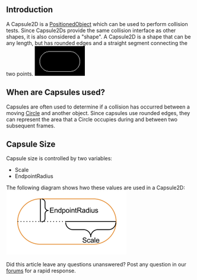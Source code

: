 ## Introduction

A Capsule2D is a [PositionedObject](/frb/docs/index.php?title=FlatRedBall.PositionedObject "FlatRedBall.PositionedObject") which can be used to perform collision tests. Since Capsule2Ds provide the same collision interface as other shapes, it is also considered a "shape". A Capsule2D is a shape that can be any length, but has rounded edges and a straight segment connecting the two points. ![CapsulePic.png](/media/migrated_media-CapsulePic.png)

## When are Capsules used?

Capsules are often used to determine if a collision has occurred between a moving [Circle](/frb/docs/index.php?title=FlatRedBall.Math.Geometry.Circle "FlatRedBall.Math.Geometry.Circle") and another object. Since capsules use rounded edges, they can represent the area that a Circle occupies during and between two subsequent frames.

## Capsule Size

Capsule size is controlled by two variables:

-   Scale
-   EndpointRadius

The following diagram shows hwo these values are used in a Capsule2D: ![Capsule2DVariables.png](/media/migrated_media-Capsule2DVariables.png)

Did this article leave any questions unanswered? Post any question in our [forums](/frb/forum.md) for a rapid response.
